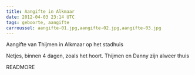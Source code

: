 ```yaml
---
title: Aangifte in Alkmaar
date: 2012-04-03 23:14 UTC
tags: geboorte, aangifte
carroussel: aangifte-01.jpg,aangifte-02.jpg,aangifte-03.jpg
---
```

Aangifte van Thijmen in Alkmaar op het stadhuis

Netjes, binnen 4 dagen, zoals het hoort. Thijmen en Danny zijn alweer thuis

READMORE
